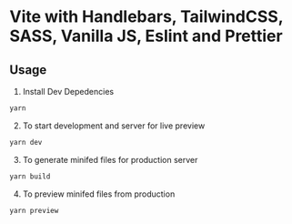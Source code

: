# Vite with Handlebars, TailwindCSS, SASS, Vanilla JS, Eslint and Prettier

## Usage

1. Install Dev Depedencies

```sh
yarn
```

2. To start development and server for live preview

```sh
yarn dev
```

3. To generate minifed files for production server

```sh
yarn build
```

4. To preview minifed files from production

```sh
yarn preview
```
